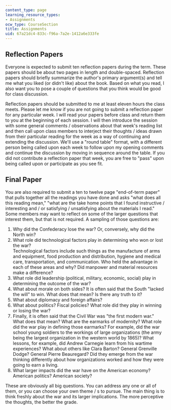 ```yaml
---
content_type: page
learning_resource_types:
- Assignments
ocw_type: CourseSection
title: Assignments
uid: 67a21dc4-833c-f96a-7a2e-1412a6e333fe
---
```


Reflection Papers
-----------------

Everyone is expected to submit ten reflection papers during the term. These papers should be about two pages in length and double-spaced. Reflection papers should briefly summarize the author's primary argument(s) and tell me what you liked (or didn't like) about the book. Based on what you read, I also want you to pose a couple of questions that you think would be good for class discussion.

Reflection papers should be submitted to me at least eleven hours the class meets. Please let me know if you are not going to submit a reflection paper for any particular week. I will read your papers before class and return them to you at the beginning of each session. I will then introduce the session with some general comments / observations about that week's reading list and then call upon class members to interject their thoughts / ideas drawn from their particular reading for the week as a way of continuing and extending the discussion. We'll use a "round table" format, with a different person being called upon each week to follow upon my opening comments and continue the discussion by moving in sequence around the table. If you did not contribute a reflection paper that week, you are free to "pass" upon being called upon or participate as you see fit.

Final Paper
-----------

You are also required to submit a ten to twelve page "end-of-term paper" that pulls together all the readings you have done and asks "what does all this reading mean," "what are the take home points that I found instructive / interesting and / or satisfying / unsatisfying about the materials I read." Some members may want to reflect on some of the larger questions that interest them, but that is not required. A sampling of those questions are:

1.  Why did the Confederacy lose the war? Or, conversely, why did the North win?
2.  What role did technological factors play in determining who won or lost the war?  
    Technological factors include such things as the manufacture of arms and equipment, food production and distribution, hygiene and medical care, transportation, and communication. Who held the advantage in each of these areas and why? Did manpower and material resources make a difference?
3.  What role did leadership (political, military, economic, social) play in determining the outcome of the war?
4.  What about morale on both sides? It is often said that the South "lacked the will" to win. What does that mean? Is there any truth to it?
5.  What about diplomacy and foreign affairs?
6.  What about politics? Fiscal policies? What role did they play in winning or losing the war?
7.  Finally, it is often said that the Civil War was "the first modern war." What does that mean? What are the earmarks of modernity? What role did the war play in defining those earmarks? For example, did the war school young soldiers to the workings of large organizations (the army being the largest organization in the western world by 1865)? What lessons, for example, did Andrew Carnegie learn from his wartime experiences? What about others like Clara Barton? General Grenville Dodge? General Pierre Beauregard? Did they emerge from the war thinking differently about how organizations worked and how they were going to earn a living.
8.  What larger impacts did the war have on the American economy? American politics? American society?

These are obviously all big questions. You can address any one or all of them, or you can choose your own theme / s to pursue. The main thing is to think freshly about the war and its larger implications. The more perceptive the thoughts, the better the grade.
